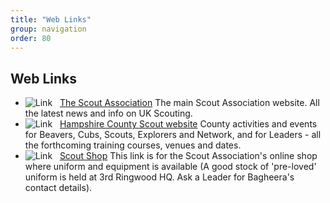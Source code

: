 ```yaml
---
title: "Web Links"
group: navigation
order: 80
---
```


## Web Links

- ![Link](http://ringwoodscouts.co.uk/images/M_images/weblink.png)   [The Scout Association](https://www.scouts.org.uk/) The main Scout Association website. All the latest news and info on UK Scouting.
- ![Link](http://ringwoodscouts.co.uk/images/M_images/weblink.png)   [Hampshire County Scout website](http://www.hampshirescouting.org.uk/) County activities and events for Beavers, Cubs, Scouts, Explorers and Network, and for Leaders - all the forthcoming training courses, venues and dates.
- ![Link](http://ringwoodscouts.co.uk/images/M_images/weblink.png)   [Scout Shop](https://shop.scouts.org.uk/) This link is for the Scout Association's online shop where uniform and equipment is available (A good stock of 'pre-loved' uniform is held at 3rd Ringwood HQ. Ask a Leader for Bagheera's contact details).
